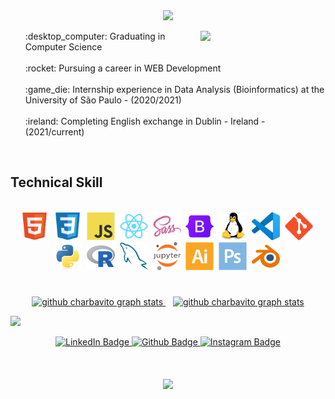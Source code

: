 <!-- HEADER -->
<div align="center"><img src="https://capsule-render.vercel.app/api?type=waving&color=5ACDEB&height=80&section=header&text=Charles%20Barros&fontSize=60&fontColor=fff"/></div>

<!-- ABOUT -->
<div>
    <div id='gif'>
        <img align="right" src="https://media.giphy.com/media/BOOyywoZerTGp90YPN/giphy.gif" width="200"/>
    </div>
    <div align="left" >
        <ul type="none">
            <li>:desktop_computer: Graduating in Computer Science</li>
            <span>&nbsp</span>
            <li>:rocket: Pursuing a career in WEB Development</li>
            <span>&nbsp</span>
            <li>:game_die: Internship experience in Data Analysis (Bioinformatics) at the University of São Paulo - (2020/2021)</li>
            <span>&nbsp</span>
            <li>:ireland: Completing English exchange in Dublin - Ireland - (2021/current)</li>
        </ul>
    </div>
</div>

</br>
<h2>Technical Skill</h2>

<!-- TECH ICONS -->
</br>

<div align="center">
    <img src="https://github.com/devicons/devicon/blob/master/icons/html5/html5-original.svg" title="html5" alt="html5 icon" width="45"/>&nbsp; 
    <img src="https://github.com/devicons/devicon/blob/master/icons/css3/css3-original.svg" title="css3" alt="css3 icon" width="45"/>&nbsp; 
    <img src='https://github.com/devicons/devicon/blob/master/icons/javascript/javascript-original.svg' title="javascript" alt="javascript icon" width="45"/>&nbsp; 
    <img src="https://github.com/devicons/devicon/blob/master/icons/react/react-original.svg" title="react" alt="react icon" width="45"/>&nbsp; 
    <img src="https://github.com/devicons/devicon/blob/master/icons/sass/sass-original.svg" title="sass" alt="sass icon" width="45"/>&nbsp; 
    <img src="https://github.com/devicons/devicon/blob/master/icons/bootstrap/bootstrap-original.svg" title="bootstrap" alt="bootstrap icon" width="45"/>&nbsp; 
    <img src="https://github.com/devicons/devicon/blob/master/icons/linux/linux-original.svg" title="tux" alt="linux icon" width="45"/>&nbsp; 
    <img src="https://github.com/devicons/devicon/blob/master/icons/vscode/vscode-original.svg" title="vscode" alt="vscode icon" width="45"/>&nbsp; 
    <img src="https://github.com/devicons/devicon/blob/master/icons/git/git-original.svg" title="git" alt="git icon" width="45"/>&nbsp; 
    <img src="https://github.com/devicons/devicon/blob/master/icons/python/python-original.svg" title="python" alt="python icon" width="45"/>&nbsp; 
    <img src="https://github.com/devicons/devicon/blob/master/icons/r/r-original.svg" title="r language" alt="r language icon" width="45"/>&nbsp; 
    <img src="https://github.com/devicons/devicon/blob/master/icons/mysql/mysql-original.svg" title="mysql" alt="mysql icon" width="45"/>&nbsp; 
    <img src="https://github.com/devicons/devicon/blob/master/icons/jupyter/jupyter-original-wordmark.svg" title="jupyter notebook" alt="jupyter notebook icon" width="45"/>&nbsp; 
    <img src="https://github.com/devicons/devicon/blob/master/icons/illustrator/illustrator-plain.svg" title="illustrator" alt="illustrator icon" width="45"/>&nbsp; 
    <img src="https://github.com/devicons/devicon/blob/master/icons/photoshop/photoshop-plain.svg" title="photoshop" alt="photoshop icon" width="45"/>&nbsp; 
    <img src="https://github.com/devicons/devicon/blob/master/icons/blender/blender-original.svg" title="blender" alt="blender icon" width="45"/>&nbsp; 
</div>

<h1></h1> <!-- SEPARATOR FINE LINE -->

 <!-- GITHUB STATS-->
<div align="center">
    <a href="https://git.io/streak-stats" target="_blank">
        <img src="http://github-readme-streak-stats.herokuapp.com?user=charbavito&theme=dark&background=0D1117&hide_border=true&fire=3E899F&ring=3E899F" alt="github charbavito graph stats"/>
    </a>&nbsp;&nbsp;
    <a href="https://github.com/anuraghazra/github-readme-stats" target="_blank">
        <img src="https://github-readme-stats.vercel.app/api/top-langs/?username=charbavito&layout=compact&theme=vision-friendly-dark&bg_color=0D1117&hide_border=true&title_color=fff&card_width=100px" alt="github charbavito graph stats"/>
    </a>
</div>

<!-- LINE GRAPH STATS -->
[![](https://activity-graph.herokuapp.com/graph?username=charbavito&bg_color=0D1117&line=3E899F&color=fff&radius=16&hide_border=true&point=fff&hide_title=true)](https://github.com/ashutosh00710/github-readme-activity-graph)

<!-- SOCIAL -->
<div align="center">
    <a href="https://www.linkedin.com/in/charles-barros/">
        <img src="https://img.shields.io/badge/LinkedIn-0077B5?style=for-the-badge&logo=linkedin&logoColor=white" alt="LinkedIn Badge"/>
    </a>
    <a href="https://github.com/charbavito">
        <img src="https://img.shields.io/badge/GitHub-100000?style=for-the-badge&logo=github&logoColor=white" alt="Github Badge"/>
    </a>
    <a href="https://www.instagram.com/charbavito">
        <img src="https://img.shields.io/badge/Instagram-E4405F?style=for-the-badge&logo=instagram&logoColor=white" alt="Instagram Badge"/>
    </a>
</div>

</br>

<div align='center'><img src="https://komarev.com/ghpvc/?username=charbavito&style=flat-square&color=blue" alt=""/></div>

</br>

<!-- FOOTER -->
<div align="center">
    <img src="https://capsule-render.vercel.app/api?type=waving&color=5ACDEB&height=80&section=footer&fontSize=40&fontColor=fff&text=Thanks"/>
</div>
